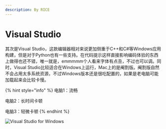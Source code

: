 ```yaml
---
description: By RICE
---
```


# Visual Studio

其次是Visual Studio，这款编辑器相对来说更加侧重于C++和C\#等Windows应用构建，但是对于Python也有一些支持。在代码提示这样直接影响编码体验的东西上做得也还不错，唯一就是，emmmmm个人看来字体有点丑，不过也可以调。同时，Visual Studio比较适合在Windows上运行，Mac上的是阉割版。阉割版自然不会占用太多系统资源，不过Windows版本还是很吃配置的，如果是老电脑可能加载起来会比较卡慢。

{% hint style="info" %}
电脑1：流畅

电脑2：长时间卡顿

电脑3：轻微卡顿
{% endhint %}

![Visual Studio for Windows](https://pic2.zhimg.com/80/v2-5700c7ee2f2b9e9dbd93b3dfa7c9f44d_1440w.jpg)

